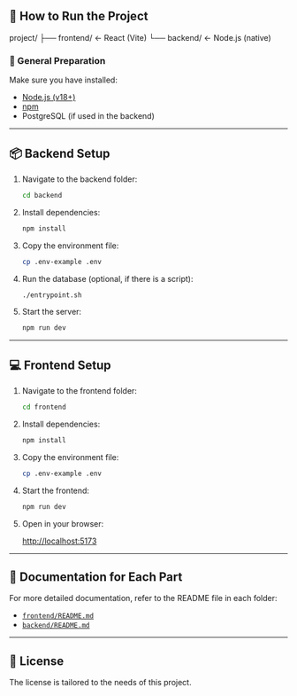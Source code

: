 ## 🚀 How to Run the Project
project/
├── frontend/   ← React (Vite)
└── backend/    ← Node.js (native)

### 🧪 General Preparation

Make sure you have installed:

- [Node.js (v18+)](https://nodejs.org/)
- [npm](https://www.npmjs.com/)
- PostgreSQL (if used in the backend)

---

## 📦 Backend Setup

1. Navigate to the backend folder:

    ```bash
    cd backend
    ```

2. Install dependencies:

    ```bash
    npm install
    ```

3. Copy the environment file:

    ```bash
    cp .env-example .env
    ```

4. Run the database (optional, if there is a script):

    ```bash
    ./entrypoint.sh
    ```

5. Start the server:

    ```bash
    npm run dev
    ```

---

## 💻 Frontend Setup

1. Navigate to the frontend folder:

    ```bash
    cd frontend
    ```

2. Install dependencies:

    ```bash
    npm install
    ```

3. Copy the environment file:

    ```bash
    cp .env-example .env
    ```

4. Start the frontend:

    ```bash
    npm run dev
    ```

5. Open in your browser:

    [http://localhost:5173](http://localhost:5173)

---

## 📁 Documentation for Each Part

For more detailed documentation, refer to the README file in each folder:

- [`frontend/README.md`](./frontend/README.md)
- [`backend/README.md`](./backend/README.md)

---

## 📝 License

The license is tailored to the needs of this project.
